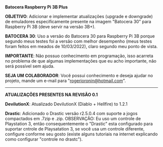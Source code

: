 **Batocera Raspberry Pi 3B Plus**

**OBJETIVO**:
Adicionar e implementar atualizações (upgrade e downgrade) de emuladores especificamente presente na imagem "Batocera 30" para Raspberry Pi 3B (deve servir na versão 3B+).

**BATOCERA 30**:
Uso a versão do Batocera 30 para Raspberry Pi 3B porque segundo meus testes foi a versão com melhor desempenho (meus testes foram feitos em meados de 10/03/2022), claro segundo meu ponto de vista.

**IMPORTANTE**:
Não possuo conhecimento em programação, isso acarreta no problema de que algumas implementações que eu acho importante, não será possível sem ajuda.

**SEJA UM COLABORADOR**:
Você possui conhecimento e deseja ajudar no projeto, mande um e-mail para "rogerioronin@hotmail.com".

-----------------------------------------------------------------------------------------------------------------------------------------------------------

**ATUALIZAÇÔES PRESENTES NA REVISÃO 0.1**

**DevilutionX**:
Atualizado DevilutionX (Diablo + Hellfire) to 1.2.1

**Drastic**:
Adicionado o Drastic versão r2.5.0.4 com suporte a jogos compactados em .7zip e .zip.
OBSERVAÇÂO: Eu uso um controle de Playstation 3, então consequentemente o "Drastic" esta configurado para suportar cntrole de Playsatation 3, se você usa um controle diferente, configure conforme seu gosto (existe alguns tutoriais na internet explicando como configurar "controle no drastc").
